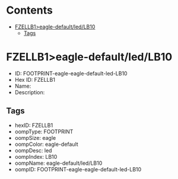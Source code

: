



Contents
========

* [FZELLB1>eagle-default/led/LB10](#fzellb1eagle-defaultledlb10)
	* [Tags](#tags)

# FZELLB1>eagle-default/led/LB10

- ID: FOOTPRINT-eagle-eagle-default-led-LB10
- Hex ID: FZELLB1
- Name: 
- Description: 

## Tags

- hexID: FZELLB1
- oompType: FOOTPRINT
- oompSize: eagle
- oompColor: eagle-default
- oompDesc: led
- oompIndex: LB10
- oompName: eagle-default/led/LB10
- oompID: FOOTPRINT-eagle-eagle-default-led-LB10
